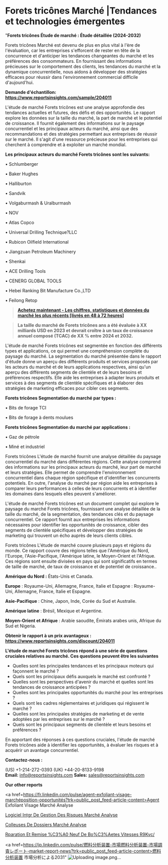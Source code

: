 # Forets tricônes Marché |Tendances et technologies émergentes

"<strong>Forets tricônes Étude de marché : Étude détaillée (2024-2032)</strong>

Forets tricônes Marché est devenu de plus en plus vital à l'ère de l'évaluation, car les entreprises s'efforcent de rester en tête de la concurrence et d'anticiper les tendances changeantes du marché et les préférences des consommateurs. En fournissant des informations précieuses sur le comportement des clients, les tendances du marché et la dynamique concurrentielle, nous aidons à développer des stratégies efficaces pour réussir dans l'environnement commercial difficile d'aujourd'hui.

<strong>Demande d'échantillon: <a href=https://www.reportsinsights.com/sample/204011>https://www.reportsinsights.com/sample/204011</a></strong>

L'étude de marché Forets tricônes est une analyse approfondie des tendances actuelles et futures, des défis et des opportunités. Le rapport explore les données sur la taille du marché, la part de marché et le potentiel de croissance. Il fournit également des informations sur le paysage concurrentiel et les principaux acteurs du marché, ainsi que des recommandations et des stratégies permettant aux entreprises de réussir sur le marché. Il s'agit d'une ressource précieuse pour les entreprises qui cherchent à comprendre et à exploiter un marché mondial.

<strong>Les principaux acteurs du marché Forets tricônes sont les suivants:</strong>

• Schlumberger

• Baker Hughes

• Halliburton

• Sandvik

• Volgaburmash & Uralburmash

• NOV

• Atlas Copco

• Universal Drilling Technique?LLC

• Rubicon Oilfield International

• Jiangzuan Petroleum Machinery

• Shenkai

• ACE Drilling Tools

• CENERG GLOBAL TOOLS

• Hebei Ranking Bit Manufacture Co.,LTD

• Feilong Retop
<blockquote><a href=https://www.reportsinsights.com/buynow/204011><span style=text-decoration: underline;><strong>Achetez maintenant - Les chiffres, statistiques et données du marché les plus récents [livrés en 48 à 72 heures]</strong></span></a></blockquote>
<blockquote><span style=text-decoration: underline;><strong>La taille du marché de Forets tricônes ans a été évaluée à XX milliards USD en 2023 et devrait croître à un taux de croissance annuel composé (TCAC) de XX % entre 2024 et 2032.</strong></span></blockquote>
L'étude de marché Forets tricônes est segmentée en fonction des différents types et applications, ce qui permet une compréhension complète du paysage du marché. La segmentation du marché présentée dans le rapport d'étude donne un aperçu des différents produits et services proposés par les acteurs du marché et de leurs applications respectives, ainsi qu'un aperçu des différents segments de clientèle et de leurs besoins et préférences respectifs. Elle aide les entreprises à adapter leurs produits et services à des segments de clientèle spécifiques et à élaborer des stratégies de marketing efficaces pour cibler ces segments.

<strong>Forets tricônes Segmentation du marché par types :</strong>

• Bits de forage TCI

• Bits de forage à dents moulues

<strong>Forets tricônes Segmentation du marché par applications :</strong>

• Gaz de pétrole

• Miné et industriel

Forets tricônes L'étude de marché fournit une analyse détaillée du paysage concurrentiel du marché dans différentes régions. Cette analyse comprend des informations sur les principaux acteurs du marché, leur part de marché et leurs stratégies. Elle permet de comprendre l'environnement concurrentiel dans chaque région spécifique et d'identifier les concurrents potentiels. En outre, l'analyse du marché par région aide les entreprises à comparer leurs performances à celles de leurs concurrents et à identifier les domaines dans lesquels elles peuvent s'améliorer.

L'étude de marché Forets tricônes est un document complet qui explore le paysage du marché Forets tricônes, fournissant une analyse détaillée de la taille du marché, de la segmentation, des tendances clés et du paysage concurrentiel. Ce rapport fournit aux entreprises les informations nécessaires pour identifier les opportunités de croissance, cibler des segments de clientèle spécifiques et développer des stratégies de marketing qui trouvent un écho auprès de leurs clients cibles.

Forets tricônes L'étude de marché couvre plusieurs pays et régions du monde. Ce rapport couvre des régions telles que l'Amérique du Nord, l'Europe, l'Asie-Pacifique, l'Amérique latine, le Moyen-Orient et l'Afrique. Ces régions sont ensuite divisées en pays qui sont significatifs en termes de taille de marché, de taux de croissance et de potentiel de croissance..

<strong>Amérique du Nord :</strong> États-Unis et Canada.

<strong>Europe</strong> : Royaume-Uni, Allemagne, France, Italie et Espagne : Royaume-Uni, Allemagne, France, Italie et Espagne.

<strong>Asie-Pacifique</strong> : Chine, Japon, Inde, Corée du Sud et Australie.

<strong>Amérique latine</strong> : Brésil, Mexique et Argentine.

<strong>Moyen-Orient et Afrique</strong> : Arabie saoudite, Émirats arabes unis, Afrique du Sud et Nigeria.

<strong>Obtenir le rapport à un prix avantageux : <a href=https://www.reportsinsights.com/discount/204011>https://www.reportsinsights.com/discount/204011</a></strong>

<strong>L'étude de marché Forets tricônes répond à une série de questions cruciales relatives au marché. Ces questions peuvent être les suivantes</strong>
<ul>
  <li>Quelles sont les principales tendances et les principaux moteurs qui façonnent le marché ?</li>
  <li>Quels sont les principaux défis auxquels le marché est confronté ?</li>
  <li>Quelles sont les perspectives d'avenir du marché et quelles sont les tendances de croissance anticipées ?</li>
  <li>Quelles sont les principales opportunités du marché pour les entreprises ?</li>
  <li>Quels sont les cadres réglementaires et juridiques qui régissent le marché ?</li>
  <li>Quelles sont les principales stratégies de marketing et de vente adoptées par les entreprises sur le marché ?</li>
  <li>Quels sont les principaux segments de clientèle et leurs besoins et préférences ?</li>
</ul>
En apportant des réponses à ces questions cruciales, l'étude de marché Forets tricônes aide à identifier les opportunités, à évaluer les risques et à acquérir un avantage concurrentiel.

<strong>Contactez-nous :</strong>

(US) +1-214-272-0393
(UK) +44-20-8133-9198
<strong>Email:</strong> <a>info@reportsinsights.com</a>
<strong>Sales:</strong> <a>sales@reportsinsights.com</a>

<strong>Our other reports</strong>

<a href=https://fr.linkedin.com/pulse/agent-exfoliant-visage-marchéposition-opportunités?trk=public_post_feed-article-content>Agent Exfoliant Visage Marché Analyse</a>

<a href=https://www.linkedin.com/pulse/logiciel-int%C3%A9gr%C3%A9-de-gestion-des-risques-march%C3%A9-vp3ef/>Logiciel Intgr De Gestion Des Risques Marché Analyse</a>

<a href=https://www.linkedin.com/pulse/colleuses-de-dossiers-march%C3%A9-analyse-et-qae6f/>Colleuses De Dossiers Marché Analyse</a>

<a href=https://www.linkedin.com/pulse/r%C3%A9paration-et-remise-%C3%A0-neuf-de-bo%C3%AEtes-vitesses-r9kvc/>Rparation Et Remise %C3%A0 Neuf De Bo%C3%Aetes Vitesses R9Kvc/</a>

<a href=https://jp.linkedin.com/pulse/燃料分析装置-市場燃料分析装置-市場調査レポート-market-report-news?trk=public_post_feed-article-content>燃料分析装置 市場分析による2031</a>"
![Uploading image.png…]()

